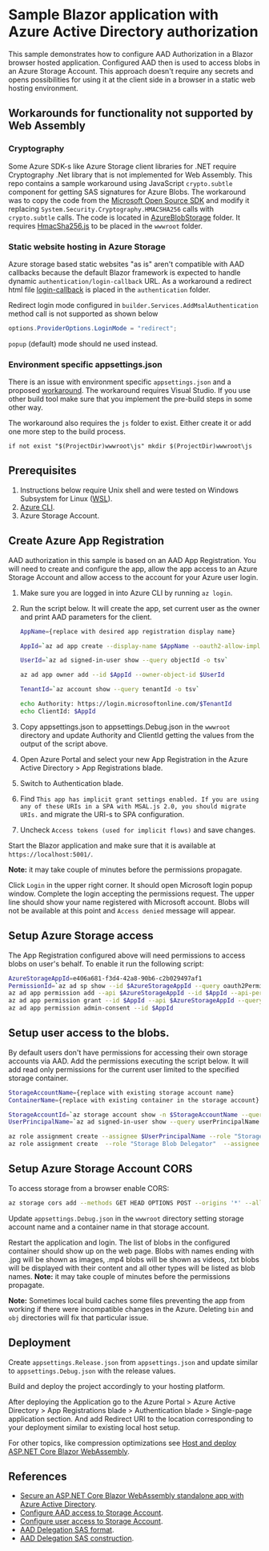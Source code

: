 # Sample Blazor application with Azure Active Directory authorization

This sample demonstrates how to configure AAD Authorization in a Blazor browser hosted application. Configured AAD then is used to access blobs in an Azure Storage Account. This approach doesn't require any secrets and opens possibilities for using it at the client side in a browser in a static web hosting environment.

## Workarounds for functionality not supported by Web Assembly

### Cryptography

Some Azure SDK-s like Azure Storage client libraries for .NET require Cryptography .Net library that is not implemented for Web Assembly. This repo contains a sample workaround using JavaScript `crypto.subtle` component for getting SAS signatures for Azure Blobs. The workaround was to copy the code from the [Microsoft Open Source SDK](https://github.com/Azure/azure-sdk-for-net) and modify it replacing `System.Security.Cryptography.HMACSHA256` calls with `crypto.subtle` calls. The code is located in [AzureBlobStorage](./AzureBlobStorage) folder. It requires [HmacSha256.js](./wwwroot/HmacSha256.js) to be placed in the `wwwroot` folder.

### Static website hosting in Azure Storage

Azure storage based static websites "as is" aren't compatible with AAD callbacks because the default Blazor framework is expected to handle dynamic `authentication/login-callback` URL. As a workaround a redirect html file [login-callback](./wwwroot/authentication/login-callback) is placed in the `authentication` folder.

Redirect login mode configured in `builder.Services.AddMsalAuthentication` method call is not supported as shown below
``` c#
options.ProviderOptions.LoginMode = "redirect";
```
`popup` (default) mode should ne used instead.

### Environment specific appsettings.json

There is an issue with environment specific `appsettings.json` and a proposed [workaround](https://github.com/dotnet/aspnetcore/issues/25152#issuecomment-718698235). The workaround requires Visual Studio. If you use other build tool make sure that you implement the pre-build steps in some other way.

The workaround also requires the `js` folder to exist. Either create it or add one more step to the build process.

```
if not exist "$(ProjectDir)wwwroot\js" mkdir $(ProjectDir)wwwroot\js
```

## Prerequisites
1. Instructions below require Unix shell and were tested on Windows Subsystem for Linux ([WSL](https://docs.microsoft.com/en-us/windows/wsl/install-win10)).
1. [Azure CLI](https://docs.microsoft.com/en-us/cli/azure/install-azure-cli).
1. Azure Storage Account.

## Create Azure App Registration

AAD authorization in this sample is based on an AAD App Registration. You will need to create and configure the app, allow the app access to an Azure Storage Account and allow access to the account for your Azure user login.

1. Make sure you are logged in into Azure CLI by running `az login`.
1. Run the script below. It will create the app, set current user as the owner and print AAD parameters for the client.

    ``` bash
    AppName={replace with desired app registration display name}

    AppId=`az ad app create --display-name $AppName --oauth2-allow-implicit-flow true --reply-urls https://localhost:5001/authentication/login-callback --query appId -o tsv`

    UserId=`az ad signed-in-user show --query objectId -o tsv`

    az ad app owner add --id $AppId --owner-object-id $UserId

    TenantId=`az account show --query tenantId -o tsv`
    
    echo Authority: https://login.microsoftonline.com/$TenantId
    echo ClientId: $AppId
    ```
1. Copy appsettings.json to appsettings.Debug.json in the `wwwroot` directory and update Authority and ClientId getting the values from the output of the script above.
1. Open Azure Portal and select your new App Registration in the Azure Active Directory > App Registrations blade.
1. Switch to Authentication blade.
1. Find `This app has implicit grant settings enabled. If you are using any of these URIs in a SPA with MSAL.js 2.0, you should migrate URIs.` and migrate the URI-s to SPA configuration.
1. Uncheck `Access tokens (used for implicit flows)` and save changes.

Start the Blazor application and make sure that it is available at `https://localhost:5001/`.

**Note:** it may take couple of minutes before the permissions propagate.

Click `Login` in the upper right corner. It should open Microsoft login popup window. Complete the login accepting the permissions request. The upper line should show your name registered with Microsoft account. Blobs will not be available at this point and `Access denied` message will appear.

## Setup Azure Storage access

The App Registration configured above will need permissions to access blobs on user's behalf. To enable it run the following script:

``` bash
AzureStorageAppId=e406a681-f3d4-42a8-90b6-c2b029497af1
PermissionId=`az ad sp show --id $AzureStorageAppId --query oauth2Permissions[0].id -o tsv`
az ad app permission add --api $AzureStorageAppId --id $AppId --api-permissions $PermissionId=Scope
az ad app permission grant --id $AppId --api $AzureStorageAppId --query resourceId
az ad app permission admin-consent --id $AppId
```

## Setup user access to the blobs.

By default users don't have permissions for accessing their own storage accounts via AAD. Add the permissions executing the script below. It will add read only permissions for the current user limited to the specified storage container.

``` bash
StorageAccountName={replace with existing storage account name}
ContainerName={replace with existing container in the storage account}

StorageAccountId=`az storage account show -n $StorageAccountName --query id -o tsv`
UserPrincipalName=`az ad signed-in-user show --query userPrincipalName -o tsv`

az role assignment create --assignee $UserPrincipalName --role "Storage Blob Data Reader" --scope $StorageAccountId/blobServices/default/containers/$ContainerName --query id
az role assignment create  --role "Storage Blob Delegator"  --assignee $UserPrincipalName --scope $StorageAccountId --query id
```

## Setup Azure Storage Account CORS

To access storage from a browser enable CORS:

``` bash
az storage cors add --methods GET HEAD OPTIONS POST --origins '*' --allowed-headers '*' --exposed-headers '*' --services b --account-name $StorageAccountName --max-age 3600
```

Update `appsettings.Debug.json` in the `wwwroot` directory setting storage account name and a container name in that storage account.

Restart the application and login. The list of blobs in the configured container should show up on the web page. Blobs with names ending with .jpg will be shown as images, .mp4 blobs will be shown as videos, .txt blobs will be displayed with their content and all other types will be listed as blob names. **Note:** it may take couple of minutes before the permissions propagate.

**Note:** Sometimes local build caches some files preventing the app from working if there were incompatible changes in the Azure. Deleting `bin` and `obj` directories will fix that particular issue.

## Deployment

Create `appsettings.Release.json` from `appsettings.json` and update similar to `appsettings.Debug.json` with the release values.

Build and deploy the project accordingly to your hosting platform.

After deploying the Application go to the 
Azure Portal > Azure Active Directory > App Registrations blade > Authentication blade > Single-page application section.
And add Redirect URI to the location corresponding to your deployment similar to existing local host setup.

For other topics, like compression optimizations see [Host and deploy ASP.NET Core Blazor WebAssembly](https://docs.microsoft.com/en-us/aspnet/core/blazor/host-and-deploy/webassembly?view=aspnetcore-5.0).

## References

- [Secure an ASP.NET Core Blazor WebAssembly standalone app with Azure Active Directory](https://docs.microsoft.com/en-us/aspnet/core/blazor/security/webassembly/standalone-with-azure-active-directory?view=aspnetcore-5.0).
- [Configure AAD access to Storage Account](https://docs.microsoft.com/en-us/azure/storage/common/storage-auth-aad-app?tabs=dotnet#view-and-run-the-completed-sample).
- [Configure user access to Storage Account](https://docs.microsoft.com/en-us/azure/storage/common/storage-auth-aad-rbac-portal#assign-azure-roles-using-the-azure-portal).
- [AAD Delegation SAS format](https://docs.microsoft.com/en-us/rest/api/storageservices/create-user-delegation-sas).
- [AAD Delegation SAS construction](https://docs.microsoft.com/en-us/azure/storage/blobs/storage-blob-user-delegation-sas-create-dotnet).